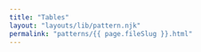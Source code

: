 ```yaml
---
title: "Tables"
layout: "layouts/lib/pattern.njk"
permalink: "patterns/{{ page.fileSlug }}.html"
---
```

